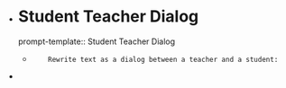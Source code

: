 - # Student Teacher Dialog
    prompt-template:: Student Teacher Dialog
	- ```prompt
	      Rewrite text as a dialog between a teacher and a student:
	    ```
-